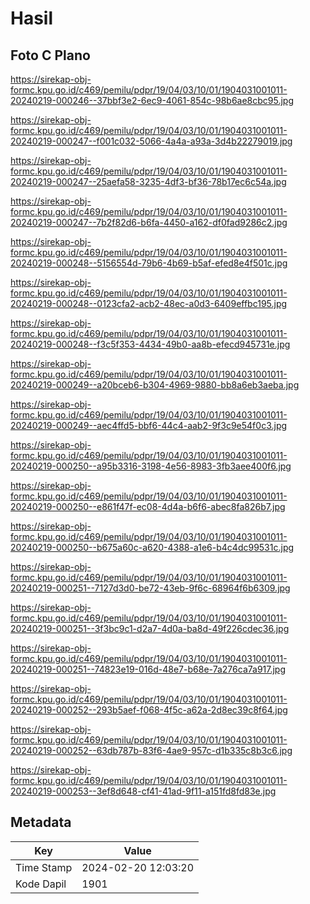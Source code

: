 # Hasil

## Foto C Plano

https://sirekap-obj-formc.kpu.go.id/c469/pemilu/pdpr/19/04/03/10/01/1904031001011-20240219-000246--37bbf3e2-6ec9-4061-854c-98b6ae8cbc95.jpg

https://sirekap-obj-formc.kpu.go.id/c469/pemilu/pdpr/19/04/03/10/01/1904031001011-20240219-000247--f001c032-5066-4a4a-a93a-3d4b22279019.jpg

https://sirekap-obj-formc.kpu.go.id/c469/pemilu/pdpr/19/04/03/10/01/1904031001011-20240219-000247--25aefa58-3235-4df3-bf36-78b17ec6c54a.jpg

https://sirekap-obj-formc.kpu.go.id/c469/pemilu/pdpr/19/04/03/10/01/1904031001011-20240219-000247--7b2f82d6-b6fa-4450-a162-df0fad9286c2.jpg

https://sirekap-obj-formc.kpu.go.id/c469/pemilu/pdpr/19/04/03/10/01/1904031001011-20240219-000248--5156554d-79b6-4b69-b5af-efed8e4f501c.jpg

https://sirekap-obj-formc.kpu.go.id/c469/pemilu/pdpr/19/04/03/10/01/1904031001011-20240219-000248--0123cfa2-acb2-48ec-a0d3-6409effbc195.jpg

https://sirekap-obj-formc.kpu.go.id/c469/pemilu/pdpr/19/04/03/10/01/1904031001011-20240219-000248--f3c5f353-4434-49b0-aa8b-efecd945731e.jpg

https://sirekap-obj-formc.kpu.go.id/c469/pemilu/pdpr/19/04/03/10/01/1904031001011-20240219-000249--a20bceb6-b304-4969-9880-bb8a6eb3aeba.jpg

https://sirekap-obj-formc.kpu.go.id/c469/pemilu/pdpr/19/04/03/10/01/1904031001011-20240219-000249--aec4ffd5-bbf6-44c4-aab2-9f3c9e54f0c3.jpg

https://sirekap-obj-formc.kpu.go.id/c469/pemilu/pdpr/19/04/03/10/01/1904031001011-20240219-000250--a95b3316-3198-4e56-8983-3fb3aee400f6.jpg

https://sirekap-obj-formc.kpu.go.id/c469/pemilu/pdpr/19/04/03/10/01/1904031001011-20240219-000250--e861f47f-ec08-4d4a-b6f6-abec8fa826b7.jpg

https://sirekap-obj-formc.kpu.go.id/c469/pemilu/pdpr/19/04/03/10/01/1904031001011-20240219-000250--b675a60c-a620-4388-a1e6-b4c4dc99531c.jpg

https://sirekap-obj-formc.kpu.go.id/c469/pemilu/pdpr/19/04/03/10/01/1904031001011-20240219-000251--7127d3d0-be72-43eb-9f6c-68964f6b6309.jpg

https://sirekap-obj-formc.kpu.go.id/c469/pemilu/pdpr/19/04/03/10/01/1904031001011-20240219-000251--3f3bc9c1-d2a7-4d0a-ba8d-49f226cdec36.jpg

https://sirekap-obj-formc.kpu.go.id/c469/pemilu/pdpr/19/04/03/10/01/1904031001011-20240219-000251--74823e19-016d-48e7-b68e-7a276ca7a917.jpg

https://sirekap-obj-formc.kpu.go.id/c469/pemilu/pdpr/19/04/03/10/01/1904031001011-20240219-000252--293b5aef-f068-4f5c-a62a-2d8ec39c8f64.jpg

https://sirekap-obj-formc.kpu.go.id/c469/pemilu/pdpr/19/04/03/10/01/1904031001011-20240219-000252--63db787b-83f6-4ae9-957c-d1b335c8b3c6.jpg

https://sirekap-obj-formc.kpu.go.id/c469/pemilu/pdpr/19/04/03/10/01/1904031001011-20240219-000253--3ef8d648-cf41-41ad-9f11-a151fd8fd83e.jpg


## Metadata

| Key        | Value               |
| ---------- | ------------------- |
| Time Stamp | 2024-02-20 12:03:20 |
| Kode Dapil | 1901                |



